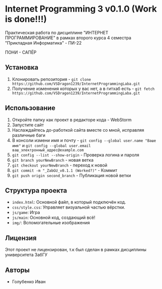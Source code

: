 # Internet Programming 3 v0.1.0 (Work is done!!!) 

Практическая работа по дисциплине "ИНТЕРНЕТ ПРОГРАММИРОВАНИЕ" в рамках второго курса 4 семестра "Прикладная Информатика" - ПИ-22

ПОНИ - САПЁР

## Установка

1. Клонировать репозитория - `git clone https://github.com/VSDragon1239/InternetProgrammingLaba.git`
2. Получение изменения которых у вас нет, а в гитхаб есть - `git fetch https://github.com/VSDragon1239/InternetProgrammingLaba.git`


## Использование

1. Откройте папку как проект в редакторе кода - WebStorm
2. Запустите сайт
3. Наслаждайтесь до-работкой сайта вместе со мной, исправляя различные баги
4. В консоли измени имя  и почту - `git config --global user.name "Ваше имя"` и `git config --global user.email ваш_электронный_адрес@example.com`
5. `git config --list --show-origin` - Проверка логина и пароля
6. `git branch yourNewBranch` - новая ветка
7. `git checkout yourNewBranch` - переход к новой
8. `git commit -m "_ZabGU_v0.1.1 (Worked?)"` - Коммит
9. `git push origin second_branch` - Публикация новой ветки

## Структура проекта

- `index.html`: Основной файл, в который подключён код.
- `css/style.css`: Управляет визуальной частью вёрстки.
- `js/game`: Игра
- `js/main`: Основной код, создающий всё!
- `img/`: Вспомогательные изображения

## Лицензия

Этот проект не лицензирован, т.к был сделан в рамках дисциплины университета ЗабГУ

## Авторы

- Голубенко Иван